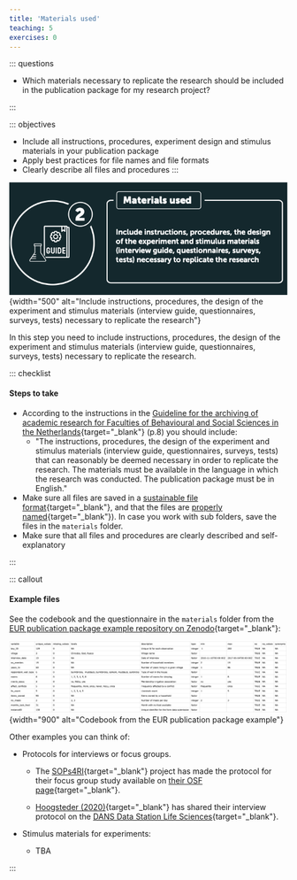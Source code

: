 ```yaml
---
title: 'Materials used'
teaching: 5
exercises: 0
---
```


::: questions
-   Which materials necessary to replicate the research should be included in the publication package for my research project?

:::

::: objectives
-   Include all instructions, procedures, experiment design and stimulus materials in your publication package
-   Apply best practices for file names and file formats
-   Clearly describe all files and procedures
:::


![[Infographic](https://doi.org/10.5281/zenodo.7575566) snippet: Include instructions, procedures, the design of the experiment and stimulus materials (interview guide, questionnaires, surveys, tests) necessary to replicate the research](fig/02_materials.png){width="500" alt="Include instructions, procedures, the design of the experiment and stimulus materials (interview guide, questionnaires, surveys, tests) necessary to replicate the research"}

In this step you need to include instructions, procedures, the design of the experiment and stimulus materials (interview guide, questionnaires, surveys, tests) necessary to replicate the research.

::: checklist
#### Steps to take

-   According to the instructions in the [Guideline for the archiving of academic research for Faculties of Behavioural and Social Sciences in the Netherlands](https://doi.org/10.5281/zenodo.7583831){target="_blank"} (p.8) you should include:
    -   "The instructions, procedures, the design of the experiment and stimulus materials (interview guide, questionnaires, surveys, tests) that can reasonably be deemed necessary in order to replicate the research. The materials must be available in the language in which the research was conducted. The publication package must be in English."
-   Make sure all files are saved in a [sustainable file format](https://dans.knaw.nl/en/file-formats/){target="_blank"}, and that the files are [properly named](https://doi.org/10.5281/zenodo.7551576){target="_blank"}). In case you work with sub folders, save the files in the `materials` folder.
-   Make sure that all files and procedures are clearly described and self-explanatory

:::

::: callout
#### Example files

See the codebook and the questionnaire in the `materials` folder from the [EUR publication package example repository on Zenodo](https://doi.org/10.5281/zenodo.7956600){target="_blank"}:

![Figure: Codebook from the EUR publication package example](fig/02_materials-example-codebook.png){width="900" alt="Codebook from the EUR publication package example"}

Other examples you can think of:

-   Protocols for interviews or focus groups.

    -   The [SOPs4RI](https://doi.org/10.17605/OSF.IO/E9U8T){target="_blank"} project has made the protocol for their focus group study available on [their OSF page](https://osf.io/kdtnx){target="_blank"}.

    -   [Hoogsteder (2020)](https://doi.org/10.17026/dans-2c6-4rfd){target="_blank"} has shared their interview protocol on the [DANS Data Station Life Sciences](https://lifesciences.datastations.nl/file.xhtml?fileId=13264&version=2.0&toolType=PREVIEW){target="_blank"}.

-   Stimulus materials for experiments:

    -   TBA

:::


